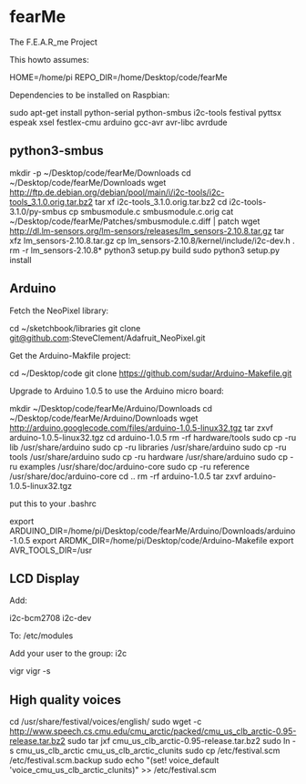fearMe
======

The F.E.A.R_me Project

This howto assumes:

HOME=/home/pi
REPO_DIR=/home/Desktop/code/fearMe

Dependencies to be installed on Raspbian:

 sudo apt-get install python-serial python-smbus i2c-tools festival pyttsx espeak xsel festlex-cmu arduino gcc-avr avr-libc avrdude

python3-smbus
-------------

mkdir -p ~/Desktop/code/fearMe/Downloads
cd ~/Desktop/code/fearMe/Downloads
wget http://ftp.de.debian.org/debian/pool/main/i/i2c-tools/i2c-tools_3.1.0.orig.tar.bz2
tar xf i2c-tools_3.1.0.orig.tar.bz2
cd i2c-tools-3.1.0/py-smbus
cp smbusmodule.c smbusmodule.c.orig
cat ~/Desktop/code/fearMe/Patches/smbusmodule.c.diff | patch
wget http://dl.lm-sensors.org/lm-sensors/releases/lm_sensors-2.10.8.tar.gz
tar xfz lm_sensors-2.10.8.tar.gz
cp lm_sensors-2.10.8/kernel/include/i2c-dev.h .
rm -r lm_sensors-2.10.8*
python3 setup.py build
sudo python3 setup.py install


Arduino
-------

Fetch the NeoPixel library:

cd ~/sketchbook/libraries
git clone git@github.com:SteveClement/Adafruit_NeoPixel.git

Get the Arduino-Makfile project:

cd ~/Desktop/code
git clone https://github.com/sudar/Arduino-Makefile.git

Upgrade to Arduino 1.0.5 to use the Arduino micro board:

mkdir ~/Desktop/code/fearMe/Arduino/Downloads
cd ~/Desktop/code/fearMe/Arduino/Downloads
wget http://arduino.googlecode.com/files/arduino-1.0.5-linux32.tgz
tar zxvf arduino-1.0.5-linux32.tgz
cd arduino-1.0.5
rm -rf hardware/tools
sudo cp -ru lib /usr/share/arduino
sudo cp -ru libraries /usr/share/arduino
sudo cp -ru tools /usr/share/arduino
sudo cp -ru hardware /usr/share/arduino
sudo cp -ru examples /usr/share/doc/arduino-core
sudo cp -ru reference /usr/share/doc/arduino-core
cd ..
rm -rf arduino-1.0.5
tar zxvf arduino-1.0.5-linux32.tgz

put this to your .bashrc

export ARDUINO_DIR=/home/pi/Desktop/code/fearMe/Arduino/Downloads/arduino-1.0.5
export ARDMK_DIR=/home/pi/Desktop/code/Arduino-Makefile
export AVR_TOOLS_DIR=/usr

LCD Display
-----------

Add:

i2c-bcm2708
i2c-dev

To:
/etc/modules

Add your user to the group: i2c

vigr
vigr -s

High quality voices
-------------------

cd /usr/share/festival/voices/english/
sudo wget -c http://www.speech.cs.cmu.edu/cmu_arctic/packed/cmu_us_clb_arctic-0.95-release.tar.bz2
sudo tar jxf cmu_us_clb_arctic-0.95-release.tar.bz2 
sudo ln -s cmu_us_clb_arctic cmu_us_clb_arctic_clunits
sudo cp /etc/festival.scm /etc/festival.scm.backup
sudo echo "(set! voice_default 'voice_cmu_us_clb_arctic_clunits)" >> /etc/festival.scm

